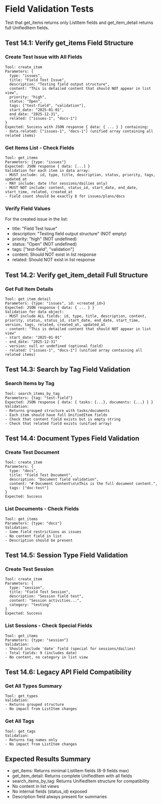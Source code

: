# Field Validation Tests

Test that get_items returns only ListItem fields and get_item_detail returns full UnifiedItem fields.

## Test 14.1: Verify get_items Field Structure

### Create Test Issue with All Fields
```
Tool: create_item
Parameters: {
  type: "issues",
  title: "Field Test Issue",
  description: "Testing field output structure",
  content: "This is detailed content that should NOT appear in list view",
  priority: "high",
  status: "Open",
  tags: ["test-field", "validation"],
  start_date: "2025-01-01",
  end_date: "2025-12-31",
  related: ["issues-1", "docs-1"]
}
Expected: Success with JSON response { data: { ... } } containing:
- data.related: ["issues-1", "docs-1"] (unified array containing all related items)
```

### Get Items List - Check Fields
```
Tool: get_items
Parameters: {type: "issues"}
Expected: JSON response { data: [...] }
Validation for each item in data array:
- MUST include: id, type, title, description, status, priority, tags, updated_at
- MAY include: date (for sessions/dailies only)
- MUST NOT include: content, status_id, start_date, end_date, start_time, related, created_at
- Field count should be exactly 8 for issues/plans/docs
```

### Verify Field Values
For the created issue in the list:
- title: "Field Test Issue"
- description: "Testing field output structure" (NOT empty)
- priority: "high" (NOT undefined)
- status: "Open" (NOT undefined)
- tags: ["test-field", "validation"]
- content: Should NOT exist in list response
- related: Should NOT exist in list response

## Test 14.2: Verify get_item_detail Full Structure

### Get Full Item Details
```
Tool: get_item_detail
Parameters: {type: "issues", id: <created_id>}
Expected: JSON response { data: { ... } }
Validation for data object:
- MUST include ALL fields: id, type, title, description, content, priority, status, status_id, start_date, end_date, start_time, version, tags, related, created_at, updated_at
- content: "This is detailed content that should NOT appear in list view"
- start_date: "2025-01-01"
- end_date: "2025-12-31"
- version: null or undefined (optional field)
- related: ["issues-1", "docs-1"] (unified array containing all related items)
```

## Test 14.3: Search by Tag Field Validation

### Search Items by Tag
```
Tool: search_items_by_tag
Parameters: {tag: "test-field"}
Expected: JSON response { data: { tasks: {...}, documents: {...} } }
Validation:
- Returns grouped structure with tasks/documents
- Each item should have full UnifiedItem fields
- Check that content field exists but is empty string
- Check that related field exists (unified array)
```

## Test 14.4: Document Types Field Validation

### Create Test Document
```
Tool: create_item
Parameters: {
  type: "docs",
  title: "Field Test Document",
  description: "Document field validation",
  content: "# Document Content\n\nThis is the full document content.",
  tags: ["doc-test"]
}
Expected: Success
```

### List Documents - Check Fields
```
Tool: get_items
Parameters: {type: "docs"}
Validation:
- Same field restrictions as issues
- No content field in list
- Description should be present
```

## Test 14.5: Session Type Field Validation

### Create Test Session
```
Tool: create_item
Parameters: {
  type: "session",
  title: "Field Test Session",
  description: "Session field test",
  content: "Session activities...",
  category: "testing"
}
Expected: Success
```

### List Sessions - Check Special Fields
```
Tool: get_items
Parameters: {type: "session"}
Validation:
- Should include 'date' field (special for sessions/dailies)
- Total fields: 9 (includes date)
- No content, no category in list view
```

## Test 14.6: Legacy API Field Compatibility

### Get All Types Summary
```
Tool: get_types
Validation:
- Returns grouped structure
- No impact from ListItem changes
```

### Get All Tags
```
Tool: get_tags
Validation:
- Returns tag names only
- No impact from ListItem changes
```

## Expected Results Summary
- get_items: Returns minimal ListItem fields (8-9 fields max)
- get_item_detail: Returns complete UnifiedItem with all fields
- search_items_by_tag: Returns UnifiedItem structure for compatibility
- No content in list views
- No internal fields (status_id) exposed
- Description field always present for summaries